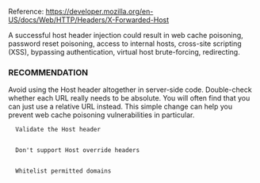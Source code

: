 Reference: https://developer.mozilla.org/en-US/docs/Web/HTTP/Headers/X-Forwarded-Host

A successful host header injection could result in web cache poisoning, password reset poisoning, access to internal hosts, cross-site scripting (XSS), bypassing authentication, virtual host brute-forcing, redirecting.

### RECOMMENDATION
Avoid using the Host header altogether in server-side code. Double-check whether each URL really needs to be absolute. You will often find that you can just use a relative URL instead. This simple change can help you prevent web cache poisoning vulnerabilities in particular.


        
      Validate the Host header

        
      Don't support Host override headers

        
      Whitelist permitted domains
